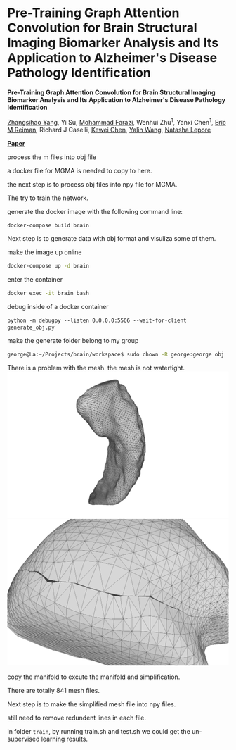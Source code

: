 # Pre-Training Graph Attention Convolution for Brain Structural Imaging Biomarker Analysis and Its Application to Alzheimer's Disease Pathology Identification


**Pre-Training Graph Attention Convolution for Brain Structural Imaging Biomarker Analysis and Its Application to Alzheimer's Disease Pathology Identification**


[Zhangsihao Yang](https://scholar.google.com/citations?user=VaRp0cMAAAAJ&hl=en), Yi Su, [Mohammad Farazi](https://scholar.google.com/citations?hl=en&user=lHa5pY4AAAAJ), Wenhui Zhu$^1$, Yanxi Chen$^1$, [Eric M Reiman](https://scholar.google.com/citations?user=I-Khl7AAAAAJ), Richard J Caselli, [Kewei Chen](https://scholar.google.com/citations?user=d83ZIzEAAAAJ&hl=zh-CN), [Yalin Wang](https://gsl.lab.asu.edu/), [Natasha Lepore](https://keck.usc.edu/faculty-search/natasha-lepore/)

**[Paper](paper/ISBI2023_UnsupervisedLearning.pdf)**


process the m files into obj file 

a docker file for MGMA is needed to copy to here.

the next step is to process obj files into npy file for MGMA.

The try to train the network. 

generate the docker image with the following command line:
```bash
docker-compose build brain
```

Next step is to generate data with obj format and visuliza some of them.

make the image up online
```bash
docker-compose up -d brain
```
enter the container
```bash
docker exec -it brain bash
```

debug inside of a docker container
```
python -m debugpy --listen 0.0.0.0:5566 --wait-for-client generate_obj.py
```

make the generate folder belong to my group
```bash
george@La:~/Projects/brain/workspace$ sudo chown -R george:george obj
```

There is a problem with the mesh. the mesh is not watertight.
![over all figure](fig/whole.png)
![detail figure](fig/crack.png)


copy the manifold to excute the manifold and simplification.

There are totally 841 mesh files.

Next step is to make the simplified mesh file into npy files.

still need to remove redundent lines in each file.


in folder `train`, by running train.sh and test.sh we could get the un-supervised learning results.
